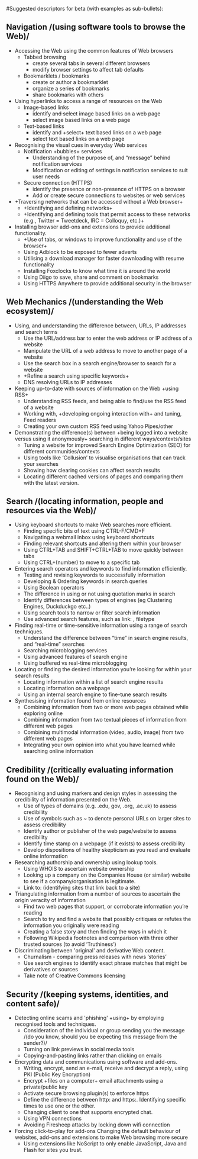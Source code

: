#Suggested descriptors for beta (with examples as sub-bullets):

## Navigation /(using software tools to browse the Web)/
- Accessing the Web using the common features of Web browsers
  - Tabbed browsing
    - create several tabs in several different browsers
    - modify browser settings to affect tab defaults
  - Bookmarklets / bookmarks
    - create or author a bookmarklet
    - organize a series of bookmarks
    - share bookmarks with others
- Using hyperlinks to access a range of resources on the Web
  - Image-based links
    - identify ~~and select~~ image based links on a web page
    - select image based links on a web page
  - Text-based links
    - identify and +select+ text based links on a web page
    - select text based links on a web page
- Recognising the visual cues in everyday Web services
  - Notification +bubbles+ services
    - Understanding of the purpose of, and “message” behind notification services
    - Modification or editing of settings in notification services to suit user needs
  - Secure connection (HTTPS)
    - identify the presence or non-presence of HTTPS on a browser
    - Add or create secure connections to websites or web services
- +Traversing networks that can be accessed without a Web browser+
  - +Identifying and defining networks+
  - +Identifying and defining tools that permit access to these networks (e.g., Twitter = Tweetdeck, IRC = Colloquy, etc.)+
- Installing browser add-ons and extensions to provide additional functionality.
  - +Use of tabs, or windows to improve functionality and use of the browser+
  - Using Adblock to be exposed to fewer adverts
  - Utilising a download manager for faster downloading with resume functionality
  - Installing Foxclocks to know what time it is around the world
  - Using Diigo to save, share and comment on bookmarks
  - Using HTTPS Anywhere to provide additional security in the browser

## Web Mechanics /(understanding the Web ecosystem)/
- Using, and understanding the difference between, URLs, IP addresses and search terms
  - Use the URL/address bar to enter the web address or IP address of a website
  - Manipulate the URL of a web address to move to another page of a website
  - Use the search box in a search engine/browser to search for a website
  - +Refine a search using specific keywords+
  - DNS resolving URLs to IP addresses
- Keeping up-to-date with sources of information on the Web +using RSS+
  - Understanding RSS feeds, and being able to find/use the RSS feed of a website
  - Working with, +developing ongoing interaction with+ and tuning, Feed readers
  - Creating your own custom RSS feed using Yahoo Pipes/other
- Demonstrating the difference(s) between +being logged into a website versus using it anonymously+ searching in different ways/contexts/sites
  - Tuning a website for improved Search Engine Optimization (SEO) for different communities/contexts
  - Using tools like ‘Collusion’ to visualise organisations that can track your searches
  - Showing how clearing cookies can affect search results
  - Locating different cached versions of pages and comparing them with the latest version.

## Search /(locating information, people and resources via the Web)/
- Using keyboard shortcuts to make Web searches more efficient.
  - Finding specific bits of text using CTRL-F/CMD+F
  - Navigating a webmail inbox using keyboard shortcuts
  - Finding relevant shortcuts and altering them within your browser
  - Using CTRL+TAB and SHIFT+CTRL+TAB to move quickly between tabs
  - Using CTRL+(number) to move to a specific tab
- Entering search operators and keywords to find information efficiently.
  - Testing and revising keywords to successfully information
  - Developing & Ordering keywords in search queries
  - Using Boolean operators
  - The difference in using or not using quotation marks in search
  - Identify differences between types of engines (eg Clustering Engines, Duckduckgo etc..)
  - Using search tools to narrow or filter search information
  - Use advanced search features, such as link: , filetype
- Finding real-time or time-sensitive information using a range of search techniques.
  - Understand the difference between “time” in search engine results, and “real-time” searches
  - Searching microblogging services
  - Using advanced features of search engine
  - Using buffered vs real-time microblogging
- Locating or finding the desired information you’re looking for within your search results
  - Locating information within a list of search engine results
  - Locating information on a webpage
  - Using an internal search engine to fine-tune search results
- Synthesising information found from online resources
  - Combining information from two or more web pages obtained while exploring online
  - Combining information from two textual pieces of information from different web pages
  - Combining multimodal information (video, audio, image) from two different web pages
  - Integrating your own opinion into what you have learned while searching online information

## Credibility /(critically evaluating information found on the Web)/
- Recognising and using markers and design styles in assessing the credibility of information presented on the Web.
  - Use of types of domains (e.g. .edu, gov, .org, .ac.uk) to assess credibility
  - Use of symbols such as ~ to denote personal URLs on larger sites to assess credibility
  - Identify author or publisher of the web page/website to assess credibility
  - Identify time stamp on a webpage (if it exists) to assess credibility
  - Develop dispositions of healthy skepticism as you read and evaluate online information
- Researching authorship and ownership using lookup tools.
  - Using WHOIS to ascertain website ownership
  - Looking up a company on the Companies House (or similar) website to see if a company/organisation is legitimate.
  - Link to: (identifying sites that link back to a site)
- Triangulating information from a number of sources to ascertain the origin veracity of information
  - Find two web pages that support, or corroborate information you’re reading
  - Search to try and find a website that possibly critiques or refutes the information you originally were reading
  - Creating a false story and then finding the ways in which it
  - Following Wikipedia footnotes and comparison with three other trusted sources (to avoid ‘Truthiness’)
- Discriminating between 'original' and derivative Web content.
  - Churnalism - comparing press releases with news ‘stories’
  - Use search engines to identify exact phrase matches that might be derivatives or sources
  - Take note of Creative Commons licensing

## Security /(keeping systems, identities, and content safe)/
- Detecting online scams and 'phishing' +using+ by employing recognised tools and techniques.
  - Consideration of the individual or group sending you the message /(do you know, should you be expecting this message from the sender?)/
  - Turning on link previews in social media tools
  - Copying-and-pasting links rather than clicking on emails
- Encrypting data and communications using software and add-ons.
  - Writing, encrypt, send an e-mail, receive and decrypt a reply, using PKI (Public Key Encryption)
  - Encrypt +files on a computer+ email attachments using a private/public key
  - Activate secure browsing plugin(s) to enforce https
  - Define the difference between http:  and https:. Identifying specific times to use one or the other.
  - Changing client to one that supports encrypted chat.
  - Using VPN connections
  - Avoiding Firesheep attacks by locking down wifi connection
- Forcing click-to-play for add-ons Changing the default behaviour of websites, add-ons and extensions to make Web browsing more secure
  - Using extensions like NoScript to only enable JavaScript, Java and Flash for sites you trust.
